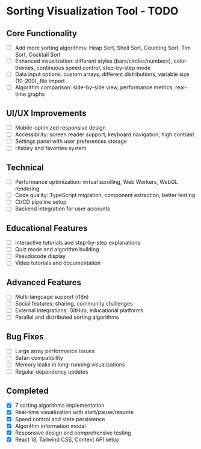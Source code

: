 # Sorting Visualization Tool - TODO

## Core Functionality
- [ ] Add more sorting algorithms: Heap Sort, Shell Sort, Counting Sort, Tim Sort, Cocktail Sort
- [ ] Enhanced visualization: different styles (bars/circles/numbers), color themes, continuous speed control, step-by-step mode
- [ ] Data input options: custom arrays, different distributions, variable size (10-200), file import
- [ ] Algorithm comparison: side-by-side view, performance metrics, real-time graphs

## UI/UX Improvements
- [ ] Mobile-optimized responsive design
- [ ] Accessibility: screen reader support, keyboard navigation, high contrast
- [ ] Settings panel with user preferences storage
- [ ] History and favorites system

## Technical
- [ ] Performance optimization: virtual scrolling, Web Workers, WebGL rendering
- [ ] Code quality: TypeScript migration, component extraction, better testing
- [ ] CI/CD pipeline setup
- [ ] Backend integration for user accounts

## Educational Features
- [ ] Interactive tutorials and step-by-step explanations
- [ ] Quiz mode and algorithm building
- [ ] Pseudocode display
- [ ] Video tutorials and documentation

## Advanced Features
- [ ] Multi-language support (i18n)
- [ ] Social features: sharing, community challenges
- [ ] External integrations: GitHub, educational platforms
- [ ] Parallel and distributed sorting algorithms

## Bug Fixes
- [ ] Large array performance issues
- [ ] Safari compatibility
- [ ] Memory leaks in long-running visualizations
- [ ] Regular dependency updates

## Completed
- [x] 7 sorting algorithms implementation
- [x] Real-time visualization with start/pause/resume
- [x] Speed control and state persistence
- [x] Algorithm information modal
- [x] Responsive design and comprehensive testing
- [x] React 18, Tailwind CSS, Context API setup
